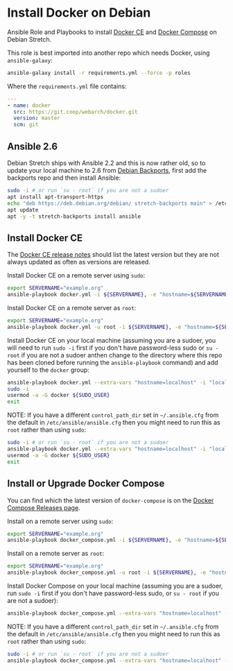 # Install Docker on Debian 

Ansible Role and Playbooks to install [Docker CE](https://docs.docker.com/engine/installation/linux/docker-ce/debian/) and [Docker Compose](https://docs.docker.com/compose/install/) on Debian Stretch.

This role is best imported into another repo which needs Docker, using `ansible-galaxy`:

```bash
ansible-galaxy install -r requirements.yml --force -p roles 
```

Where the `requirements.yml` file contains:

```yml
---
- name: docker
  src: https://git.coop/webarch/docker.git
  version: master
  scm: git
```

## Ansible 2.6

Debian Stretch ships with Ansible 2.2 and this is now rather old, so to update your local machine to 2.6 from [Debian Backports](https://backports.debian.org/), first add the backports repo and then install Ansible:

```bash
sudo -i # or run `su - root` if you are not a sudoer
apt install apt-transport-https
echo "deb https://deb.debian.org/debian/ stretch-backports main" > /etc/apt/sources.list.d/stretch-backports.list
apt update
apt -y -t stretch-backports install ansible
```

## Install Docker CE

The [Docker CE release notes](https://docs.docker.com/release-notes/docker-ce/) should list the latest version but they are not always updated as often as versions are released.

Install Docker CE on a remote server using `sudo`:

```bash
export SERVERNAME="example.org"
ansible-playbook docker.yml -i ${SERVERNAME}, -e "hostname=${SERVERNAME}"
```

Install Docker CE on a remote server as `root`:

```bash
export SERVERNAME="example.org"
ansible-playbook docker.yml -u root -i ${SERVERNAME}, -e "hostname=${SERVERNAME}"
```

Install Docker CE on your local machine (assuming you are a sudoer, you will need to run `sudo -i` first if you don't have password-less sudo or `su - root` if you are not a sudoer anthen change to the directory where this repo has been cloned before running the `ansible-playbook` command) and add yourself to the `docker` group:

```bash
ansible-playbook docker.yml --extra-vars "hostname=localhost" -i "localhost," -c local
sudo -i
usermod -a -G docker ${SUDO_USER}
exit
```

NOTE: If you have a different `control_path_dir` set in `~/.ansible.cfg` from the default in `/etc/ansible/ansible.cfg` then you might need to run this as `root` rather than using `sudo`:

```bash
sudo -i # or run `su - root` if you are not a sudoer
ansible-playbook docker.yml --extra-vars "hostname=localhost" -i "localhost," -c local
usermod -a -G docker ${SUDO_USER}
exit
```

## Install or Upgrade Docker Compose

You can find which the latest version of `docker-compose` is on the [Docker Compose Releases page](https://github.com/docker/compose/releases).

Install on a remote server using `sudo`: 

```bash
export SERVERNAME="example.org"
ansible-playbook docker_compose.yml -i ${SERVERNAME}, -e "hostname=${SERVERNAME}"
```

Install on a remote server as `root`:

```bash
export SERVERNAME="example.org"
ansible-playbook docker_compose.yml -u root -i ${SERVERNAME}, -e "hostname=${SERVERNAME}"
```

Install Docker Compose on your local machine (assuming you are a sudoer, run `sudo -i` first if you don't have password-less sudo, or `su - root` if you are not a sudoer):

```bash
ansible-playbook docker_compose.yml --extra-vars "hostname=localhost" -i "localhost," -c local 
```

NOTE: If you have a different `control_path_dir` set in `~/.ansible.cfg` from the default in `/etc/ansible/ansible.cfg` then you might need to run this as `root` rather than using `sudo`:


```bash
sudo -i # or run `su - root` if you are not a sudoer
ansible-playbook docker_compose.yml --extra-vars "hostname=localhost" -i "localhost," -c local
```

